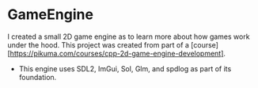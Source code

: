 # GameEngine
 
I created a small 2D game engine as to learn more about how games work under the hood. This project was created from part of a [course][https://pikuma.com/courses/cpp-2d-game-engine-development].

- This engine uses SDL2, ImGui, Sol, Glm, and spdlog as part of its foundation. 
